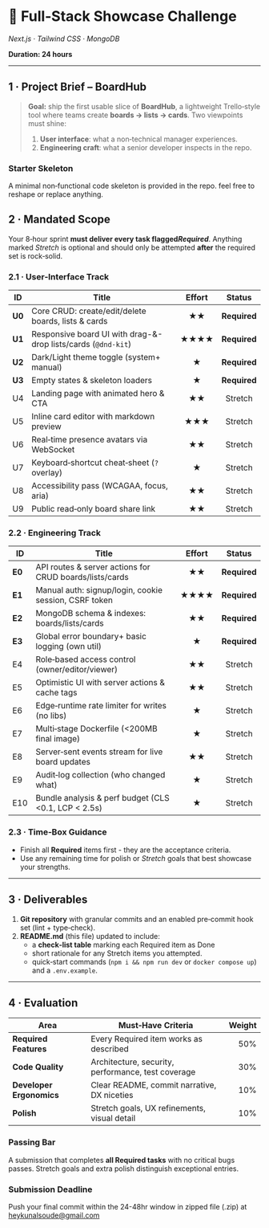 # 🚀 Full‑Stack Showcase Challenge

_Next.js · Tailwind CSS · MongoDB_

**Duration: 24 hours**

---

## 1 · Project Brief – **BoardHub**

> **Goal:** ship the first usable slice of **BoardHub**, a lightweight Trello‑style tool where teams create **boards →
> lists → cards**.
> Two viewpoints must shine:
>
> 1. **User interface**: what a non‑technical manager experiences.
> 2. **Engineering craft**: what a senior developer inspects in the repo.

### Starter Skeleton

A minimal non‑functional code skeleton is provided in the repo. feel free to reshape or replace anything.

## 2 · Mandated Scope

Your 8‑hour sprint **must deliver every task flagged*Required***.
Anything marked _Stretch_ is optional and should only be attempted **after** the required set is rock‑solid.

### 2.1 · User‑Interface Track

| ID     | Title                                                         | Effort |    Status    |
| ------ | ------------------------------------------------------------- | :----: | :----------: |
| **U0** | Core CRUD: create/edit/delete boards, lists & cards           |   ★★   | **Required** |
| **U1** | Responsive board UI with drag-&-drop lists/cards (`@dnd-kit`) |  ★★★★  | **Required** |
| **U2** | Dark/Light theme toggle (system+ manual)                      |   ★    | **Required** |
| **U3** | Empty states & skeleton loaders                               |   ★    | **Required** |
| U4     | Landing page with animated hero & CTA                         |   ★★   |   Stretch    |
| U5     | Inline card editor with markdown preview                      |  ★★★   |   Stretch    |
| U6     | Real‑time presence avatars via WebSocket                      |   ★★   |   Stretch    |
| U7     | Keyboard‑shortcut cheat‑sheet (`?` overlay)                   |   ★    |   Stretch    |
| U8     | Accessibility pass (WCAGAA, focus, aria)                      |   ★★   |   Stretch    |
| U9     | Public read‑only board share link                             |   ★★   |   Stretch    |

### 2.2 · Engineering Track

| ID     | Title                                                   | Effort |    Status    |
| ------ | ------------------------------------------------------- | :----: | :----------: |
| **E0** | API routes & server actions for CRUD boards/lists/cards |   ★★   | **Required** |
| **E1** | Manual auth: signup/login, cookie session, CSRF token   |  ★★★★  | **Required** |
| **E2** | MongoDB schema & indexes: boards/lists/cards            |   ★★   | **Required** |
| **E3** | Global error boundary+ basic logging (own util)         |   ★    | **Required** |
| E4     | Role‑based access control (owner/editor/viewer)         |   ★★   |   Stretch    |
| E5     | Optimistic UI with server actions & cache tags          |   ★★   |   Stretch    |
| E6     | Edge‑runtime rate limiter for writes (no libs)          |   ★    |   Stretch    |
| E7     | Multi‑stage Dockerfile (<200MB final image)             |   ★    |   Stretch    |
| E8     | Server‑sent events stream for live board updates        |   ★★   |   Stretch    |
| E9     | Audit‑log collection (who changed what)                 |   ★    |   Stretch    |
| E10    | Bundle analysis & perf budget (CLS <0.1, LCP < 2.5s)    |   ★    |   Stretch    |

### 2.3 · Time‑Box Guidance

- Finish all **Required** items first - they are the acceptance criteria.
- Use any remaining time for polish or _Stretch_ goals that best showcase your strengths.

---

## 3 · Deliverables

1. **Git repository** with granular commits and an enabled pre‑commit hook set (lint + type‑check).
2. **README.md** (this file) updated to include:
   - a **check‑list table** marking each Required item as Done
   - short rationale for any Stretch items you attempted.
   - quick‑start commands (`npm i && npm run dev` or `docker compose up`) and a `.env.example`.

---

## 4 · Evaluation

| Area                     | Must‑Have Criteria                                 | Weight |
| ------------------------ | -------------------------------------------------- | -----: |
| **Required Features**    | Every Required item works as described             |    50% |
| **Code Quality**         | Architecture, security, performance, test coverage |    30% |
| **Developer Ergonomics** | Clear README, commit narrative, DX niceties        |    10% |
| **Polish**               | Stretch goals, UX refinements, visual detail       |    10% |

### Passing Bar

A submission that completes **all Required tasks** with no critical bugs passes. Stretch goals and extra polish
distinguish exceptional entries.

### Submission Deadline

Push your final commit within the 24-48hr window in zipped file (.zip) at heykunalsoude@gmail.com
